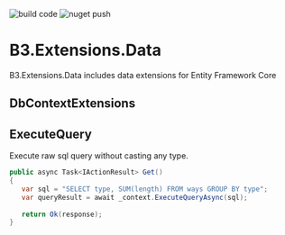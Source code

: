 ![build code](https://github.com/bayramucuncu/B3.Extensions.Data/workflows/build%20code/badge.svg)
![nuget push](https://github.com/bayramucuncu/B3.Extensions.Data/workflows/nuget%20push/badge.svg)
# B3.Extensions.Data
B3.Extensions.Data includes data extensions for Entity Framework Core
## DbContextExtensions

## ExecuteQuery

Execute raw sql query without casting any type.
```csharp
public async Task<IActionResult> Get()
{
   var sql = "SELECT type, SUM(length) FROM ways GROUP BY type";
   var queryResult = await _context.ExecuteQueryAsync(sql);
            
   return Ok(response);
}
```
